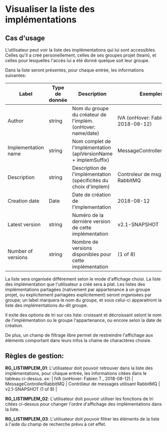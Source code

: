 # Visualiser la liste des implémentations
## Cas d'usage
L’utilisateur peut voir la liste des implémentations qui lui sont accessibles. Celles qu'il a créé personellement, celles de ses groupes projet (team), et celles pour lesquelles l'accès lui a été donné quelque soit leur groupe.  

Dans la liste seront présentes, pour chaque entrée, les informations suivantes:

| Label               | Type de donnée | Description                                                     | Exemples                             |
|---------------------|----------------|-----------------------------------------------------------------|--------------------------------------|
| Author              | string         | Nom du groupe du créateur de l'implém. (onHover: name/date)     | IVA (onHover: Fabien T., 2018-08-12) |
| Implementation name | string         | Nom complet de l'implémentation (apiVersionName + implemSuffix) | MessageControllerRabbitMQ            |
| Description         | string         | Description de l'implémentation (spécificités du choix d'implem)| Controleur de msg utilisant RabbitMQ |
| Creation date       | Date           | Date de création de l'implementation                            | 2018-08-12                           |
| Latest version      | string         | Numéro de la dernière version de cette implémentation           | v2.1-SNAPSHOT                        |
| Number of versions  | string         | Nombre de versions disponibles pour cette implémentation        | (1 of 8)                             |

La liste sera organisée différement selon le mode d'affichage choisi. 
La liste des implémentation que l'utilisateur a créé sera à plat.
Les listes des implémentations partagées (nativement par appartenance à un groupe projet, ou explicitement partagées explicitement) seront organisées par groupe; un label marquera le nom du groupe, et sous celui-ci apparaitront la liste des implémentations du-dit groupe.

Il exite des options de tri sur ces liste: croissant et décroissant selont le nom de l'implémentation ou le groupe l'appartenance, ou encore selon la date de création.

De plus, un champ de filtrage libre permet de restreindre l'affichage aux éléments comportant dans leurs infos la chaine de charactères choisie.

## Règles de gestion:

**RG_LISTIMPLEM_01**: L'utilisateur doit pouvoir retrouver dans la liste des implémentations, pour chaque entrée, les informations citées dans le tableau ci-dessus.
*ex:* 
| IVA (onHover: Fabien T., 2018-08-12)  | MessageControllerRabbitMQ | Contrôleur de messages utilisant RabbitMQ | v2.1-SNAPSHOT (1 of 8) |

**RG_LISTIMPLEM_02**: L'utilisateur doit pouvoir utiliser les fonctions de tri citées ci-dessus pour changer l'ordre d'affichage des implémentations dans la liste.

**RG_LISTIMPLEM_03**: L'utilisateur doit pouvoir filtrer les éléments de la liste à l'aide du champ de recherche prévu à cet effet.